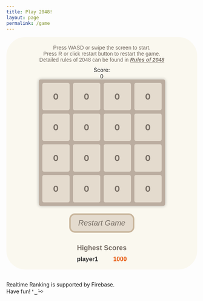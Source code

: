 ```yaml
---
title: Play 2048!
layout: page
permalink: /game
---
```

<html>

<head>
  <title>2048</title>
  <style>
    .instruction {
      text-align: center;
      font-size: 14px;
      color: #776e65;
      font-family: Arial, sans-serif;
      background-color: #faf8ef;
      margin-top: 20px;
      margin-bottom: 10px;
    }

    .score {
      text-align: center;
      font-weight: bold;
      font-size: 20px;
      color: #776e65;
      font-family: Arial, sans-serif;
      background-color: #faf8ef;
    }
    
    .game-container {
      display: flex;
      flex-direction: column;
      justify-content: center;
      align-items: center;
      height: auto;
      background-color: #faf8ef;
      border-radius: 50px;
    }
    
    .grid {
      zoom: 90%;
      display: grid;
      grid-template-columns: repeat(4, 1fr);
      gap: 10px;
      background-color: #bbada0;
      padding: 10px;
      border-radius: 5px;
      box-shadow: 0 0 10px rgba(0, 0, 0, 0.3);
    }
    
    .cell {
      display: flex;
      justify-content: center;
      align-items: center;
      font-size: 24px;
      font-weight: bold;
      background-color: hsl(35, 29%, 85%);
      color: #776e65;
      border-radius: 5px;
      width: 80px;
      height: 80px;
    }
    
    .game-button {
      background-color: hsl(35, 29%, 85%);
      color: #776e65;
      border: 4px solid hsl(35, 29%, 70%);
      padding: 10px 20px;
      border-radius: 15px;
      font-size: 20px;
      cursor: pointer;
    }
    
    .restart-container {
      display: grid;
      justify-content: center;
      align-items: start;
      margin-top: 20px;
      margin-bottom: 10px;
    }
    
    /* 排行榜容器 */
    .rankings-container {
      text-align: center;
      /* 左对齐 */
      font-family: Arial, sans-serif;
      background-color: #faf8ef;
      margin-top: 20px;
      margin-bottom: 10px;
    }
    
    /* 排行榜标题样式 */
    .rankings-title {
      font-size: 18px;
      font-weight: bold;
      color: #776e65;
      margin-bottom: 10px;
    }
    
    /* 排行榜条目样式 */
    .rankings-item {
      font-size: 16px;
      color: #333;
      margin-bottom: 8px;
      display: flex;
      /* 使用 flex 布局 */
      justify-content: space-between;
      /* 左右对齐 */
      align-items: center;
      /* 垂直居中对齐 */
    }
    
    /* 排行榜玩家名字 */
    .rankings-player {
      font-weight: bold;
      margin-right: 40px;
    }
    
    /* 排行榜分数 */
    .rankings-score {
      font-weight: bold;
      color: #e65100;
      /* 橙色字体 */
    }
  </style>
</head>

<body>
  <div class="game-container" id="game">
    <div class="instruction">
      Press WASD or swipe the screen to start.
      <br />
      Press R or click restart button to restart the game.
      <br />
      Detailed rules of 2048 can be found in <a href="https://en.wikipedia.org/wiki/2048_(video_game)#Gameplay"
        style="color: #776e65;"><i><b>Rules of 2048</b></i></a>
    </div>
    Score: <div class="score" id="score">0</div>
    <div class="grid" id="grid">
      <!-- 游戏方格 -->
      <div class="cell">0</div>
      <div class="cell">0</div>
      <div class="cell">0</div>
      <div class="cell">0</div>
      <div class="cell">0</div>
      <div class="cell">0</div>
      <div class="cell">0</div>
      <div class="cell">0</div>
      <div class="cell">0</div>
      <div class="cell">0</div>
      <div class="cell">0</div>
      <div class="cell">0</div>
      <div class="cell">0</div>
      <div class="cell">0</div>
      <div class="cell">0</div>
      <div class="cell">0</div>
    </div>
    <div class="restart-container">
      <button id="restart-button" class="game-button"><i>Restart Game</i></button>
    </div>
    <div class="rankings-container" id="ranking">
      <div class="rankings-title">Highest Scores</div>
      <div class="rankings-item">
        <div class="rankings-player">player1</div>
        <div class="rankings-score">1000</div>
      </div>
    </div>
  </div>
  <footer>
    <p>
      <br />
      Realtime Ranking is supported by Firebase.
      <br />
      Have fun! ❛‿˂̵✧
    </p>
  </footer>
  <script type="module">
    // Import the functions you need from t)he SDKs you need
    import { initializeApp } from "https://www.gstatic.com/firebasejs/10.4.0/firebase-app.js";
    import { getAnalytics } from "https://www.gstatic.com/firebasejs/10.4.0/firebase-analytics.js";
    import { getDatabase, ref, set, onValue } from "https://www.gstatic.com/firebasejs/10.4.0/firebase-database.js";
    // TODO: Add SDKs for Firebase products that you want to use
    // https://firebase.google.com/docs/web/setup#available-libraries

    // Your web app's Firebase configuration
    // For Firebase JS SDK v7.20.0 and later, measurementId is optional
    const firebaseConfig = {
      apiKey: "AIzaSyAUKJ2VNZ5PzFcWqZAM7MPYgjkn-6-NW5o",
      authDomain: "persenal-web-2048.firebaseapp.com",
      projectId: "persenal-web-2048",
      storageBucket: "persenal-web-2048.appspot.com",
      messagingSenderId: "898743704734",
      appId: "1:898743704734:web:d6b048495a8ce80eaaef8f",
      measurementId: "G-MM7EJS4YSC",
      databaseURL: "https://persenal-web-2048-default-rtdb.europe-west1.firebasedatabase.app/",
    };
    
    // Initialize Firebase
    const app = initializeApp(firebaseConfig);
    const analytics = getAnalytics(app);
    const database = getDatabase(app);
    
    function writeUserScore(name, score) {
      set(ref(database, 'ranking/' + name), {
        score: parseInt(score)
      });
    }
    window.writeUserScore = writeUserScore;
    
    const rankingElement = document.getElementById('ranking');
    const ranking = ref(database, 'ranking/');
    onValue(ranking, (snapshot) => {
      const ranktable = snapshot.val();
      const dataArray = Object.entries(ranktable).map(([key, value]) => ({ name: key, score: value.score }));
      // 根据分数属性进行排序（从高到低）
      const sortedData = dataArray.sort((a, b) => b.score - a.score);
    
      updateRanking(sortedData);
    });
    
    function updateRanking(sortedData) {
      while (rankingElement.children[1]) {
        rankingElement.children[1].remove();
      }
      for (let i = 0; i < 3; i++) {
        const rankingItemElement = document.createElement("div");
        rankingItemElement.classList.add("rankings-item");
    
        const rankingPlayerElement = document.createElement("div");
        rankingPlayerElement.classList.add("rankings-player");
        rankingPlayerElement.textContent = sortedData[i].name;
    
        const rankingScoreElement = document.createElement("div");
        rankingScoreElement.classList.add("rankings-score");
        rankingScoreElement.textContent = sortedData[i].score;
    
        rankingItemElement.appendChild(rankingPlayerElement);
        rankingItemElement.appendChild(rankingScoreElement);
        rankingElement.appendChild(rankingItemElement);
      }
    
    }

  </script>
  <script type="module">
    // JavaScript 代码 for 2048 gamelogic
    // 创建一个二维数组表示游戏方格
    const grid = [
      [0, 0, 0, 0],
      [0, 0, 0, 0],
      [0, 0, 0, 0],
      [0, 0, 0, 0]
    ];
    // 获取游戏容器元素
    const gameElement = document.getElementById('grid');
    // 获取游戏分数元素
    const scoreElement = document.getElementById('score');
    // 在 JavaScript 中获取按钮元素
    const restartButton = document.getElementById("restart-button");
    restartButton.addEventListener("click", restartGame);
    // 在页面加载完成后执行初始化操作
    document.addEventListener("DOMContentLoaded", () => {
      // 初始化游戏界面
      initializeGrid();
      // 监听键盘事件
      document.addEventListener("keydown", handleKeyPress);
      // 监听触摸事件
      document.addEventListener("touchstart", handleTouchStart, false);
      // 禁用网页的默认滚动行为
      document.addEventListener('touchmove', function (event) {
        if (gameElement.contains(event.target)) {
          // 不在游戏界面内的滑动操作，允许页面滚动
          event.preventDefault();
        }
      }, { passive: false });
      document.addEventListener("touchend", handleTouchEnd, false);
    });
    // 初始化游戏界面
    function initializeGrid() {
      gameElement.innerHTML = "";
      // 根据 grid 数组生成游戏方格
      for (let i = 0; i < grid.length; i++) {
        for (let j = 0; j < grid[i].length; j++) {
          const cellElement = document.createElement("div");
          cellElement.classList.add("cell");
          cellElement.textContent = grid[i][j];
          gameElement.appendChild(cellElement);
        }
      }
    }
    // 重新开始游戏
    function restartGame() {
      //clear all grid
      for (let j = 0; j < grid[0].length; j++) {
        for (let i = 0; i < grid.length; i++) {
          grid[i][j] = 0
        }
      }
      // 随机生成新的方块
      generateNewBlock();
      // 更新游戏界面
      updateGrid();
    }
    // 处理键盘按下事件
    function handleKeyPress(event) {
      if (event.key === "w" || event.key === "W") {
        moveUp();
      } else if (event.key === "s" || event.key === "S") {
        moveDown();
      } else if (event.key === "a" || event.key === "A") {
        moveLeft();
      } else if (event.key === "d" || event.key === "D") {
        moveRight();
      } else if (event.key === "r" || event.key === "R") {
        restartGame();
        return
      } else {
        return
      }
      // 随机生成新的方块
      generateNewBlock();
      // 更新游戏界面
      updateGrid();
      // 判断游戏是否胜利或失败
      checkGameOver();
    }
    let startX, startY, valid = false;
    const touchThreshold = 50; // 滑动阈值，小于该值不触发移动操作
    // 触摸开始事件处理
    function handleTouchStart(event) {
      const touch = event.touches[0];
      startX = touch.clientX;
      startY = touch.clientY;
      if (gameElement.contains(event.target)) {
        valid = true;
      } else {
        // 不在游戏界面内的滑动操作，允许页面滚动, 不允许逻辑运行
        valid = false;
      }
    }
    // 触摸结束事件处理
    function handleTouchEnd(event) {
      const touch = event.changedTouches[0];
      const endX = touch.clientX;
      const endY = touch.clientY;
      const deltaX = endX - startX;
      const deltaY = endY - startY;
      if (valid == false) {
        // touch outside of game field
        return;
      }
      if (Math.abs(deltaX) < touchThreshold && Math.abs(deltaY) < touchThreshold) {
        // 滑动距离太小，忽略滑动操作
        return;
      }
      if (Math.abs(deltaX) > Math.abs(deltaY)) {
        if (deltaX > 0) {
          moveRight();
        } else {
          moveLeft();
        }
      } else {
        if (deltaY > 0) {
          moveDown();
        } else {
          moveUp();
        }
      }
      // 随机生成新的方块
      generateNewBlock();
      // 更新游戏界面
      updateGrid();
      // 判断游戏是否胜利或失败
      checkGameOver();
    }
    // 随机生成新的方块
    function generateNewBlock() {
      const emptyCells = [];
      for (let i = 0; i < grid.length; i++) {
        for (let j = 0; j < grid[i].length; j++) {
          if (grid[i][j] === 0) {
            emptyCells.push({ row: i, col: j });
          }
        }
      }
      if (emptyCells.length > 0) {
        const randomIndex = Math.floor(Math.random() * emptyCells.length);
        const { row, col } = emptyCells[randomIndex];
        grid[row][col] = Math.random() < 0.9 ? 2 : 4;
      }
    }
    // 向上移动逻辑
    function moveUp() {
      for (let j = 0; j < grid[0].length; j++) {
        for (let i = 1; i < grid.length; i++) {
          if (grid[i][j] !== 0) {
            let k = i;
            while (k > 0 && grid[k - 1][j] === 0) {
              grid[k - 1][j] = grid[k][j];
              grid[k][j] = 0;
              k--;
            }
            if (k > 0 && grid[k - 1][j] === grid[k][j]) {
              grid[k - 1][j] *= 2;
              updateScore(grid[k - 1][j]);
              grid[k][j] = 0;
            }
          }
        }
      }
    }
    // 向下移动逻辑
    function moveDown() {
      for (let j = 0; j < grid[0].length; j++) {
        for (let i = grid.length - 2; i >= 0; i--) {
          if (grid[i][j] !== 0) {
            let k = i;
            while (k < grid.length - 1 && grid[k + 1][j] === 0) {
              grid[k + 1][j] = grid[k][j];
              grid[k][j] = 0;
              k++;
            }
            if (k < grid.length - 1 && grid[k + 1][j] === grid[k][j]) {
              grid[k + 1][j] *= 2;
              updateScore(grid[k + 1][j]);
              grid[k][j] = 0;
            }
          }
        }
      }
    }
    // 向左移动逻辑
    function moveLeft() {
      for (let i = 0; i < grid.length; i++) {
        for (let j = 1; j < grid[i].length; j++) {
          if (grid[i][j] !== 0) {
            let k = j;
            while (k > 0 && grid[i][k - 1] === 0) {
              grid[i][k - 1] = grid[i][k];
              grid[i][k] = 0;
              k--;
            }
            if (k > 0 && grid[i][k - 1] === grid[i][k]) {
              grid[i][k - 1] *= 2;
              updateScore(grid[i][k - 1]);
              grid[i][k] = 0;
            }
          }
        }
      }
    }
    // 向右移动逻辑
    function moveRight() {
      for (let i = 0; i < grid.length; i++) {
        for (let j = grid[i].length - 2; j >= 0; j--) {
          if (grid[i][j] !== 0) {
            let k = j;
            while (k < grid[i].length - 1 && grid[i][k + 1] === 0) {
              grid[i][k + 1] = grid[i][k];
              grid[i][k] = 0;
              k++;
            }
            if (k < grid[i].length - 1 && grid[i][k + 1] === grid[i][k]) {
              grid[i][k + 1] *= 2;
              updateScore(grid[i][k + 1]);
              grid[i][k] = 0;
            }
          }
        }
      }
    }
    // 在生成新方块时计算亮度
    function calculateLight(value) {
      // 计算饱和度的递增步长
      const step = Math.log2(2048);
      // 根据方块的值计算亮度
      return (Math.log2(value) / step) * 100;
    }
    // 更新游戏界面
    function updateGrid() {
      //const gridElement = document.querySelector(".grid");
      // 移除所有子元素
      while (gameElement.firstChild) {
        gameElement.firstChild.remove();
      }
      // 更新游戏方格
      for (let i = 0; i < grid.length; i++) {
        for (let j = 0; j < grid[i].length; j++) {
          const cellElement = document.createElement("div");
          cellElement.classList.add("cell");
          cellElement.textContent = grid[i][j];
          const light = calculateLight(grid[i][j]);
          cellElement.style.backgroundColor = `hsl(39, 29%, ${80 - light * 0.25}%)`; // change the light between 55%-80%
          gameElement.appendChild(cellElement);
        }
      }
    }
    // 判断游戏是否胜利或失败
    function checkGameOver() {
      // 检查是否有格子的值等于 2048，如果有，则游戏胜利
      for (let i = 0; i < grid.length; i++) {
        for (let j = 0; j < grid[i].length; j++) {
          if (grid[i][j] === 2048) {
            alert("You are the best! (ᕑᗢᓫ∗)˒");
            const name = prompt("Enter your name to upload your score：");
            if (name != null) {
              window.writeUserScore(name, scoreElement.textContent);
            }
            return;
          }
        }
      }
      // 检查是否所有格子都被填满，如果是且无法再进行移动操作，则游戏失败
      let isFull = true;
      for (let i = 0; i < grid.length; i++) {
        for (let j = 0; j < grid[i].length; j++) {
          if (grid[i][j] === 0) {
            isFull = false;
            break;
          }
        }
        if (!isFull) {
          break;
        }
      }
      // 如果所有格子都被填满，检查是否无法再进行移动操作
      if (isFull) {
        let canMove = false;
        // 检查垂直方向是否还能进行合并
        for (let j = 0; j < grid[0].length; j++) {
          for (let i = 0; i < grid.length - 1; i++) {
            if (grid[i][j] === grid[i + 1][j]) {
              canMove = true;
              break;
            }
          }
          if (canMove) {
            break;
          }
        }
        // 检查水平方向是否还能进行合并
        if (!canMove) {
          for (let i = 0; i < grid.length; i++) {
            for (let j = 0; j < grid[i].length - 1; j++) {
              if (grid[i][j] === grid[i][j + 1]) {
                canMove = true;
                break;
              }
            }
            if (canMove) {
              break;
            }
          }
        }
        if (!canMove) {
          alert("Gameover •ࡇ• press R or click the button to try again");
          const name = prompt("Enter your name to upload your score：");
          if (name != null) {
            window.writeUserScore(name, scoreElement.textContent);
          }
        }
      }
    }
    //更新分数
    function updateScore(addScore) {
      scoreElement.textContent = parseInt(scoreElement.textContent) + addScore;
    }


  </script>


</body>

</html>